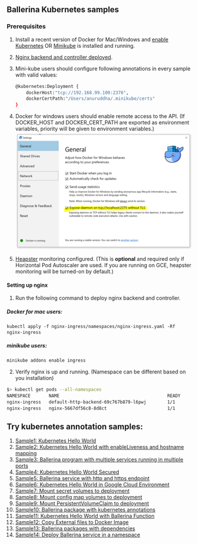## Ballerina Kubernetes samples


### Prerequisites
 1. Install a recent version of Docker for Mac/Windows and [enable Kubernetes](https://docs.docker.com/docker-for-mac/#kubernetes) OR
    [Minikube](https://kubernetes.io/docs/tasks/tools/install-minikube/) is installed and running.
 2. [Nginx backend and controller deployed](#setting-up-nginx).
 3. Mini-kube users should configure following annotations in every sample with valid values: 
    ```bash
    @kubernetes:Deployment {
        dockerHost:"tcp://192.168.99.100:2376", 
        dockerCertPath:"/Users/anuruddha/.minikube/certs"
    }
    ```
 4. Docker for windows users should enable remote access to the API.
 (If DOCKER_HOST and DOCKER_CERT_PATH are exported as environment variables, priority will be given to environment variables.)
 ![alt tag](./images/docker_for_windows.png)
    
 5. [Heapster](https://github.com/kubernetes/heapster) monitoring configured.
    (This is **optional** and required only if Horizontal Pod Autoscaler are used. If you are running on GCE, heapster monitoring will be turned-on by default.)
    
    
#### Setting up nginx

1. Run the following command to deploy nginx backend and controller.
##### Docker for mac users:
```
kubectl apply -f nginx-ingress/namespaces/nginx-ingress.yaml -Rf nginx-ingress
```

##### minikube users:
```bash
minikube addons enable ingress
```

2. Verify nginx is up and running. (Namespace can be different based on you installation)
```bash
$> kubectl get pods --all-namespaces
NAMESPACE       NAME                                         READY     STATUS    RESTARTS   AGE
nginx-ingress   default-http-backend-69c767b879-l6pwj        1/1       Running   0          3d
nginx-ingress   nginx-5667df56c8-8d8ct                       1/1       Running   0          3d
```

## Try kubernetes annotation samples:

1. [Sample1: Kubernetes Hello World](sample1/)
1. [Sample2: Kubernetes Hello World with enableLiveness and hostname mapping](sample2/)
1. [Sample3: Ballerina program with multiple services running in multiple ports](sample3/)
1. [Sample4: Kubernetes Hello World Secured](sample4/)
1. [Sample5: Ballerina service with http and https endpoint](sample5/)
1. [Sample6: Kubernetes Hello World in Google Cloud Environment](sample6/)
1. [Sample7: Mount secret volumes to deployment](sample7)
1. [Sample8: Mount config map volumes to deployment](sample8)
1. [Sample9: Mount PersistentVolumeClaim to deployment](sample9)
1. [Sample10: Ballerina package with kubernetes annotations](sample10)
1. [Sample11: Kubernetes Hello World with Ballerina Function](sample11)
1. [Sample12: Copy External files to Docker Image](sample12) 
1. [Sample13: Ballerina packages with dependencies](sample13) 
1. [Sample14: Deploy Ballerina service in a namespace](sample14) 